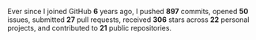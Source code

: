 Ever since I joined GitHub **6** years ago, I pushed **897** commits, opened **50** issues, submitted **27** pull requests, received **306** stars across **22** personal projects, and contributed to **21** public repositories.